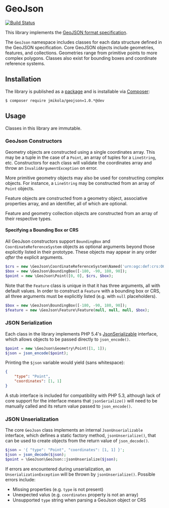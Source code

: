 # GeoJson

[![Build Status](https://travis-ci.org/jmikola/geojson.png?branch=master)](https://travis-ci.org/jmikola/geojson)

This library implements the
[GeoJSON format specification](http://www.geojson.org/geojson-spec.html).

The `GeoJson` namespace includes classes for each data structure defined in the
GeoJSON specification. Core GeoJSON objects include geometries, features, and
collections. Geometries range from primitive points to more complex polygons.
Classes also exist for bounding boxes and coordinate reference systems.

## Installation

The library is published as a
[package](https://packagist.org/packages/jmikola/geojson) and is installable via
[Composer](http://getcomposer.org/):

```
$ composer require jmikola/geojson=1.0.*@dev
```

## Usage

Classes in this library are immutable.

### GeoJson Constructors

Geometry objects are constructed using a single coordinates array. This may be
a tuple in the case of a `Point`, an array of tuples for a `LineString`, etc.
Constructors for each class will validate the coordinates array and throw an
`InvalidArgumentException` on error.

More primitive geometry objects may also be used for constructing complex
objects. For instance, a `LineString` may be constructed from an array of
`Point` objects.

Feature objects are constructed from a geometry object, associative properties
array, and an identifier, all of which are optional.

Feature and geometry collection objects are constructed from an array of their
respective types.

#### Specifying a Bounding Box or CRS

All GeoJson constructors support `BoundingBox` and `CoordinateReferenceSystem`
objects as optional arguments beyond those explicitly listed in their prototype.
These objects may appear in any order *after* the explicit arguments.

```php
$crs = new \GeoJson\CoordinateReferenceSystem\Named('urn:ogc:def:crs:OGC:1.3:CRS84');
$box = new \GeoJson\BoundingBox([-180, -90, 180, 90]);
$point = new \GeoJson\Point([0, 0], $crs, $box);
```

Note that the `Feature` class is unique in that it has three arguments, all with
default values. In order to construct a `Feature` with a bounding box or CRS,
all three arguments must be explicitly listed (e.g. with `null` placeholders).

```php
$box = new \GeoJson\BoundingBox([-180, -90, 180, 90]);
$feature = new \GeoJson\Feature\Feature(null, null, null, $box);
```

### JSON Serialization

Each class in the library implements PHP 5.4's
[JsonSerializable](http://php.net/manual/en/class.jsonserializable.php)
interface, which allows objects to be passed directly to `json_encode()`.

```php
$point = new \GeoJson\Geometry\Point([1, 1]);
$json = json_encode($point);
```

Printing the `$json` variable would yield (sans whitespace):

```json
{
    "type": "Point",
    "coordinates": [1, 1]
}
```

A stub interface is included for compatibility with PHP 5.3, although lack of
core support for the interface means that `jsonSerialize()` will need to be
manually called and its return value passed to `json_encode()`.

### JSON Unserialization

The core `GeoJson` class implements an internal `JsonUnserializable` interface,
which defines a static factory method, `jsonUnserialize()`, that can be used to
create objects from the return value of `json_decode()`.

```php
$json = '{ "type": "Point", "coordinates": [1, 1] }';
$json = json_decode($json);
$point = \GeoJson\GeoJson::jsonUnserialize($json);
```

If errors are encountered during unserialization, an `UnserializationException`
will be thrown by `jsonUnserialize()`. Possible errors include:

 * Missing properties (e.g. `type` is not present)
 * Unexpected valus (e.g. `coordinates` property is not an array)
 * Unsupported `type` string when parsing a GeoJson object or CRS

